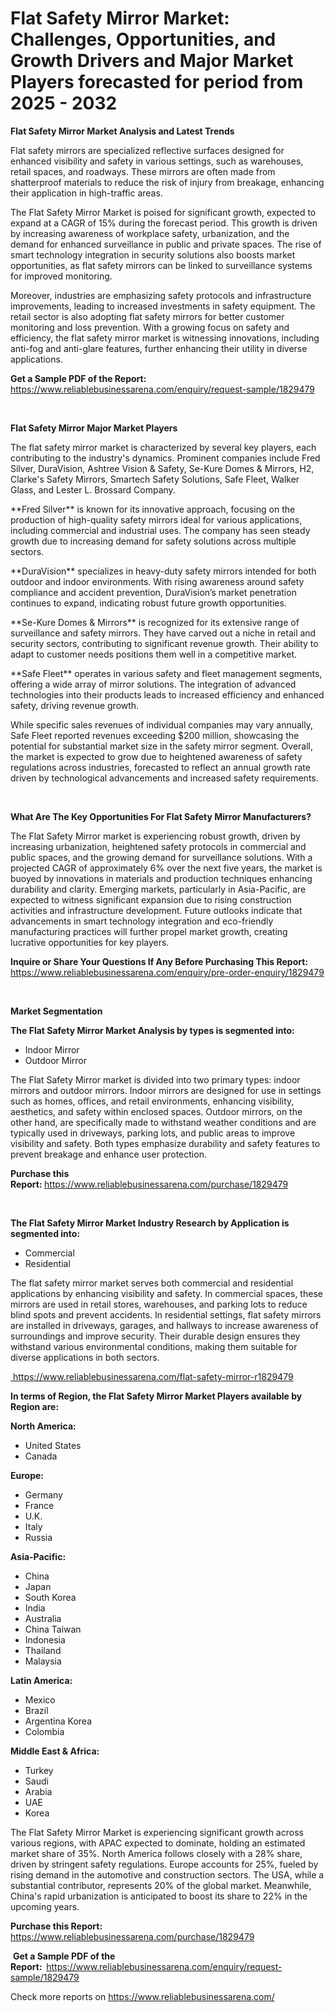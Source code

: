 <p><h1>Flat Safety Mirror Market: Challenges, Opportunities, and Growth Drivers and Major Market Players forecasted for period from 2025 - 2032</h1></p><p><strong>Flat Safety Mirror Market Analysis and Latest Trends</strong></p>
<p><p>Flat safety mirrors are specialized reflective surfaces designed for enhanced visibility and safety in various settings, such as warehouses, retail spaces, and roadways. These mirrors are often made from shatterproof materials to reduce the risk of injury from breakage, enhancing their application in high-traffic areas.</p><p>The Flat Safety Mirror Market is poised for significant growth, expected to expand at a CAGR of 15% during the forecast period. This growth is driven by increasing awareness of workplace safety, urbanization, and the demand for enhanced surveillance in public and private spaces. The rise of smart technology integration in security solutions also boosts market opportunities, as flat safety mirrors can be linked to surveillance systems for improved monitoring. </p><p>Moreover, industries are emphasizing safety protocols and infrastructure improvements, leading to increased investments in safety equipment. The retail sector is also adopting flat safety mirrors for better customer monitoring and loss prevention. With a growing focus on safety and efficiency, the flat safety mirror market is witnessing innovations, including anti-fog and anti-glare features, further enhancing their utility in diverse applications.</p></p>
<p><strong>Get a Sample PDF of the Report:&nbsp;</strong> <a href="https://www.reliablebusinessarena.com/enquiry/request-sample/1829479?utm_campaign=3212&utm_medium=2&utm_source=Github&utm_content=ia&utm_term=05042025&utm_id=flat-safety-mirror">https://www.reliablebusinessarena.com/enquiry/request-sample/1829479</a></p>
<p>&nbsp;</p>
<p><strong>Flat Safety Mirror Major Market Players</strong></p>
<p><p>The flat safety mirror market is characterized by several key players, each contributing to the industry's dynamics. Prominent companies include Fred Silver, DuraVision, Ashtree Vision & Safety, Se-Kure Domes & Mirrors, H2, Clarke's Safety Mirrors, Smartech Safety Solutions, Safe Fleet, Walker Glass, and Lester L. Brossard Company.</p><p>**Fred Silver** is known for its innovative approach, focusing on the production of high-quality safety mirrors ideal for various applications, including commercial and industrial uses. The company has seen steady growth due to increasing demand for safety solutions across multiple sectors.</p><p>**DuraVision** specializes in heavy-duty safety mirrors intended for both outdoor and indoor environments. With rising awareness around safety compliance and accident prevention, DuraVision’s market penetration continues to expand, indicating robust future growth opportunities.</p><p>**Se-Kure Domes & Mirrors** is recognized for its extensive range of surveillance and safety mirrors. They have carved out a niche in retail and security sectors, contributing to significant revenue growth. Their ability to adapt to customer needs positions them well in a competitive market.</p><p>**Safe Fleet** operates in various safety and fleet management segments, offering a wide array of mirror solutions. The integration of advanced technologies into their products leads to increased efficiency and enhanced safety, driving revenue growth.</p><p>While specific sales revenues of individual companies may vary annually, Safe Fleet reported revenues exceeding $200 million, showcasing the potential for substantial market size in the safety mirror segment. Overall, the market is expected to grow due to heightened awareness of safety regulations across industries, forecasted to reflect an annual growth rate driven by technological advancements and increased safety requirements.</p></p>
<p>&nbsp;</p>
<p><strong>What Are The Key Opportunities For Flat Safety Mirror Manufacturers?</strong></p>
<p><p>The Flat Safety Mirror market is experiencing robust growth, driven by increasing urbanization, heightened safety protocols in commercial and public spaces, and the growing demand for surveillance solutions. With a projected CAGR of approximately 6% over the next five years, the market is buoyed by innovations in materials and production techniques enhancing durability and clarity. Emerging markets, particularly in Asia-Pacific, are expected to witness significant expansion due to rising construction activities and infrastructure development. Future outlooks indicate that advancements in smart technology integration and eco-friendly manufacturing practices will further propel market growth, creating lucrative opportunities for key players.</p></p>
<p><strong>Inquire or Share Your Questions If Any Before Purchasing This Report:</strong> <a href="https://www.reliablebusinessarena.com/enquiry/pre-order-enquiry/1829479?utm_campaign=3212&utm_medium=2&utm_source=Github&utm_content=ia&utm_term=05042025&utm_id=flat-safety-mirror">https://www.reliablebusinessarena.com/enquiry/pre-order-enquiry/1829479</a></p>
<p>&nbsp;</p>
<p><strong>Market Segmentation</strong></p>
<p><strong>The Flat Safety Mirror Market Analysis by types is segmented into:</strong></p>
<p><ul><li>Indoor Mirror</li><li>Outdoor Mirror</li></ul></p>
<p><p>The Flat Safety Mirror market is divided into two primary types: indoor mirrors and outdoor mirrors. Indoor mirrors are designed for use in settings such as homes, offices, and retail environments, enhancing visibility, aesthetics, and safety within enclosed spaces. Outdoor mirrors, on the other hand, are specifically made to withstand weather conditions and are typically used in driveways, parking lots, and public areas to improve visibility and safety. Both types emphasize durability and safety features to prevent breakage and enhance user protection.</p></p>
<p><strong>Purchase this Report:&nbsp;</strong><a href="https://www.reliablebusinessarena.com/purchase/1829479?utm_campaign=3212&utm_medium=2&utm_source=Github&utm_content=ia&utm_term=05042025&utm_id=flat-safety-mirror">https://www.reliablebusinessarena.com/purchase/1829479</a></p>
<p>&nbsp;</p>
<p><strong>The Flat Safety Mirror Market Industry Research by Application is segmented into:</strong></p>
<p><ul><li>Commercial</li><li>Residential</li></ul></p>
<p><p>The flat safety mirror market serves both commercial and residential applications by enhancing visibility and safety. In commercial spaces, these mirrors are used in retail stores, warehouses, and parking lots to reduce blind spots and prevent accidents. In residential settings, flat safety mirrors are installed in driveways, garages, and hallways to increase awareness of surroundings and improve security. Their durable design ensures they withstand various environmental conditions, making them suitable for diverse applications in both sectors.</p></p>
<p><a href="https://www.reliablebusinessarena.com/flat-safety-mirror-r1829479?utm_campaign=3212&utm_medium=2&utm_source=Github&utm_content=ia&utm_term=05042025&utm_id=flat-safety-mirror">&nbsp;https://www.reliablebusinessarena.com/flat-safety-mirror-r1829479</a></p>
<p><strong>In terms of Region, the Flat Safety Mirror Market Players available by Region are:</strong></p>
<p>
    <p> <strong> North America: </strong>
        <ul>
            <li>United States</li>
            <li>Canada</li>
        </ul>
        </p> 
    <p> <strong> Europe: </strong>
        <ul>
            <li>Germany</li>
            <li>France</li>
            <li>U.K.</li>
            <li>Italy</li>
            <li>Russia</li>
        </ul>
        </p> 
    <p> <strong> Asia-Pacific: </strong>
        <ul>
            <li>China</li>
            <li>Japan</li>
            <li>South Korea</li>
            <li>India</li>
            <li>Australia</li>
            <li>China Taiwan</li>
            <li>Indonesia</li>
            <li>Thailand</li>
            <li>Malaysia</li>
        </ul>
        </p> 
    <p> <strong> Latin America: </strong>
        <ul>
            <li>Mexico</li>
            <li>Brazil</li>
            <li>Argentina Korea</li>
            <li>Colombia</li>
        </ul>
        </p> 
    <p> <strong> Middle East & Africa: </strong>
        <ul>
            <li>Turkey</li>
            <li>Saudi</li>
            <li>Arabia</li>
            <li>UAE</li>
            <li>Korea</li>
        </ul>
    </p>
    </p>
<p><p>The Flat Safety Mirror Market is experiencing significant growth across various regions, with APAC expected to dominate, holding an estimated market share of 35%. North America follows closely with a 28% share, driven by stringent safety regulations. Europe accounts for 25%, fueled by rising demand in the automotive and construction sectors. The USA, while a substantial contributor, represents 20% of the global market. Meanwhile, China's rapid urbanization is anticipated to boost its share to 22% in the upcoming years.</p></p>
<p><strong>Purchase this Report: </strong><a href="https://www.reliablebusinessarena.com/purchase/1829479?utm_campaign=3212&utm_medium=2&utm_source=Github&utm_content=ia&utm_term=05042025&utm_id=flat-safety-mirror">https://www.reliablebusinessarena.com/purchase/1829479</a></p>
<p>&nbsp;<strong>Get a Sample PDF of the Report:&nbsp;&nbsp;</strong><a href="https://www.reliablebusinessarena.com/enquiry/request-sample/1829479?utm_campaign=3212&utm_medium=2&utm_source=Github&utm_content=ia&utm_term=05042025&utm_id=flat-safety-mirror">https://www.reliablebusinessarena.com/enquiry/request-sample/1829479</a></p>
<p><strong></strong></p>
<p>Check more reports on <a href="https://www.reliablebusinessarena.com/?utm_campaign=3212&utm_medium=2&utm_source=Github&utm_content=ia&utm_term=05042025&utm_id=flat-safety-mirror">https://www.reliablebusinessarena.com/</a></p>